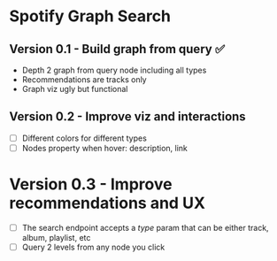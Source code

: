 # Spotify Graph Search

## Version 0.1 - Build graph from query :white_check_mark:
 
- Depth 2 graph from query node including all types
- Recommendations are tracks only
- Graph viz ugly but functional

## Version 0.2 - Improve viz and interactions

- [ ] Different colors for different types
- [ ] Nodes property when hover: description, link

# Version 0.3 - Improve recommendations and UX
- [ ] The search endpoint accepts a _type_ param that can be either track, album, playlist, etc
- [ ] Query 2 levels from any node you click